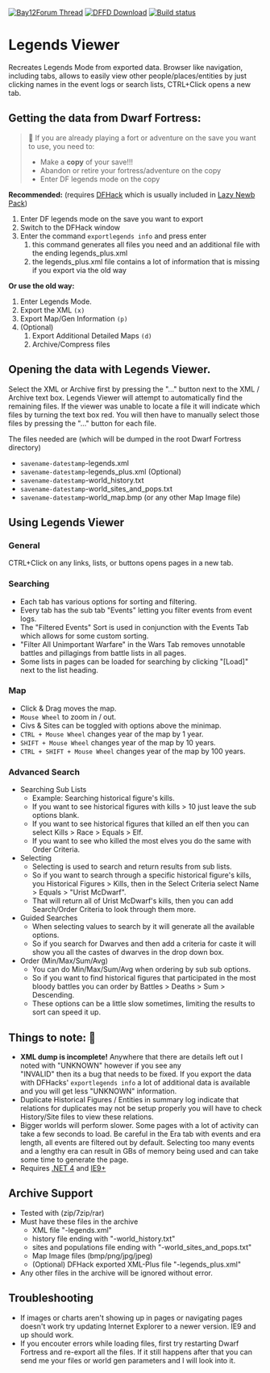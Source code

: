 [![Bay12Forum Thread](https://img.shields.io/badge/Bay12-Forum-blue.svg)](http://www.bay12forums.com/smf/index.php?topic=154617.0)
[![DFFD Download](https://img.shields.io/badge/DFFD-Download-blue.svg)](http://dffd.bay12games.com/file.php?id=11455)
[![Build status](https://ci.appveyor.com/api/projects/status/2dcxapcp3tium23l?svg=true)](https://ci.appveyor.com/project/Kromtec/legends-viewer)

# Legends Viewer

Recreates Legends Mode from exported data. Browser like navigation, including tabs, allows to easily view other people/places/entities by just clicking names in the event logs or search lists, CTRL+Click opens a new tab. 

## Getting the data from Dwarf Fortress:
> :high_brightness: If you are already playing a fort or adventure on the save you want to use, you need to:
> * Make a **copy** of your save!!!
> * Abandon or retire your fortress/adventure on the copy
> * Enter DF legends mode on the copy

**Recommended:** (requires [DFHack](https://github.com/DFHack/dfhack/releases) which is usually included in [Lazy Newb Pack](http://lazynewbpack.com/))

1. Enter DF legends mode on the save you want to export 
1. Switch to the DFHack window
1. Enter the command `exportlegends info` and press enter
   1. this command generates all files you need and an additional file with the ending legends_plus.xml
   1. the legends_plus.xml file contains a lot of information that is missing if you export via the old way

**Or use the old way:**

1. Enter Legends Mode. 
1. Export the XML `(x)`
1. Export Map/Gen Information `(p)`
1. (Optional) 
    1. Export Additional Detailed Maps `(d)` 
    1.  Archive/Compress files
	
## Opening the data with Legends Viewer.
Select the XML or Archive first by pressing the "..." button next to the XML / Archive text box.
Legends Viewer will attempt to automatically find the remaining files.
If the viewer was unable to locate a file it will indicate which files by turning the text box red. 
You will then have to manually select those files by pressing the "..." button for each file.

The files needed are (which will be dumped in the root Dwarf Fortress directory)
* `savename-datestamp`-legends.xml
* `savename-datestamp`-legends_plus.xml (Optional)
* `savename-datestamp`-world_history.txt
* `savename-datestamp`-world_sites_and_pops.txt
* `savename-datestamp`-world_map.bmp (or any other Map Image file)
	
## Using Legends Viewer
### General
CTRL+Click on any links, lists, or buttons opens pages in a new tab.

### Searching
* Each tab has various options for sorting and filtering.
* Every tab has the sub tab "Events" letting you filter events from event logs.
* The "Filtered Events" Sort is used in conjunction with the Events Tab which allows for some custom sorting.
* "Filter All Unimportant Warfare" in the Wars Tab removes unnotable battles and pillagings from battle lists in all pages.
* Some lists in pages can be loaded for searching by clicking "[Load]" next to the list heading.

### Map
* Click & Drag moves the map.
* `Mouse Wheel` to zoom in / out.
* Civs & Sites can be toggled with options above the minimap.
* `CTRL + Mouse Wheel` changes year of the map by 1 year.
* `SHIFT + Mouse Wheel` changes year of the map by 10 years.
* `CTRL + SHIFT + Mouse Wheel` changes year of the map by 100 years.

### Advanced Search
* Searching Sub Lists 
  * Example: Searching historical figure's kills. 
  * If you want to see historical figures with kills > 10 just leave the sub options blank. 
  * If you want to see historical figures that killed an elf then you can select Kills > Race > Equals > Elf. 
  * If you want to see who killed the most elves you do the same with Order Criteria.
* Selecting
  * Selecting is used to search and return results from sub lists. 
  * So if you want to search through a specific historical figure's kills, you Historical Figures > Kills, 
    then in the Select Criteria select Name > Equals > "Urist McDwarf". 
  * That will return all of Urist McDwarf's kills, then you can add Search/Order Criteria to look through them more.
* Guided Searches
  * When selecting values to search by it will generate all the available options. 
  * So if you search for Dwarves and then add a criteria for caste it will show you all the castes of dwarves in the 
    drop down box.
* Order (Min/Max/Sum/Avg)
  * You can do Min/Max/Sum/Avg when ordering by sub sub options.
  * So if you want to find historical figures that participated in the most bloody battles you can order by 
    Battles > Deaths > Sum > Descending. 
  * These options can be a little slow sometimes, limiting the results to sort can speed it up.
		
## Things to note: :blue_book:
* __XML dump is incomplete!__ Anywhere that there are details left out I noted with "UNKNOWN" however if you see any  
  "INVALID" then its a bug that needs to be fixed. If you export the data with DFHacks' `exportlegends info` a lot of 
  additional data is available and you will get less "UNKNOWN" information.
* Duplicate Historical Figures / Entities in summary log indicate that relations for duplicates may not be setup 
  properly you will have to check History/Site files to view these relations.
* Bigger worlds will perform slower. Some pages with a lot of activity can take a few seconds to load. Be careful in 
  the Era tab with events and era length, all events are filtered out by default. Selecting too many events and a 
  lengthy era can result in GBs of memory being used and can take some time to generate the page.
* Requires [.NET 4](http://www.microsoft.com/downloads/en/details.aspx?FamilyID=9cfb2d51-5ff4-4491-b0e5-b386f32c0992&displaylang=en)    and [IE9+](http://windows.microsoft.com/en-us/internet-explorer/download-ie)

## Archive Support 
* Tested with (zip/7zip/rar)
* Must have these files in the archive
  * XML file "-legends.xml"
  * history file ending with "-world_history.txt"
  * sites and populations file ending with "-world_sites_and_pops.txt"
  * Map Image files (bmp/png/jpg/jpeg)
  * (Optional) DFHack exported XML-Plus file "-legends_plus.xml"
* Any other files in the archive will be ignored without error.	
	
## Troubleshooting
* If images or charts aren't showing up in pages or navigating pages doesn't work try updating Internet Explorer to a newer 
  version. IE9 and up should work.
* If you encouter errors while loading files, first try restarting Dwarf Fortress and re-export all the files. 
  If it still happens after that you can send me your files or world gen parameters and I will look into it.
